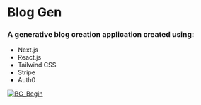 # Blog Gen
### A generative blog creation application created using:
* Next.js
* React.js
* Tailwind CSS
* Stripe
* Auth0

<a href="https://blog-gen-ncain24.vercel.app">![BG_Begin](https://github.com/NCain24/Blog-Gen/assets/88724898/aa78f9db-b0af-4362-a581-2c66f96f9501)

</a>

